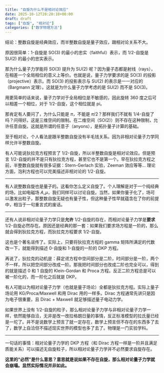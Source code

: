 ```yaml
---
title: "自旋为什么不是相对论效应"
date: 2025-10-12T20:20:18+08:00
draft: draft
tags: ["自旋", "相对论"]
categories: ["数学物理方法"]
---
```


结论：整数自旋是经典效应，而半整数自旋是量子效应，跟相对论关系不大。

原因很简单：1-自旋是 SO(3) 的最小的忠实（faithful）表示，而 1/2-自旋是 SU(2) 的最小的忠实表示。

那为什么量子力学能将 SO(3) 提升为 SU(2) 呢？因为量子态都是射线（rays），在相差一个全局相位的意义上等价。也就是说，量子力学要求的是 SO(3) 的投影（projective）表示。而 SO(3) 的投影表示与 SU(2) 的表示是一一对应的（Bargmann 定理）。这就是为什么量子力学考虑的是 SU(2) 而不是 SO(3)。

用更简单的话来说，量子力学对于全局相位是不敏感的，因此旋转 360 度之后可以相差一个相位，对于 1/2-自旋，这个相位就是 pi。

那肯定有人要问了，为什么只能是 $\pi$，不能是 $\pi/2$？那样我们不就有 1/4-自旋了吗？问得好。这是三维空间的限制。在二维空间（SO(2)）则不存在这种限制，允许任意自旋。这就是所谓的任意子（anyons），是拓扑量子计算的基础。

至于相对论，个人看法是跟半整数自旋没有半毛钱关系。因为非相对论量子力学同样允许半整数自旋。

有人可能说狄拉克方程预言了 1/2-自旋，所以半整数自旋是相对论效应。但是预言 1/2-自旋的并不是只有狄拉克方程，甚至它也不是第一个。早在狄拉克方程之前，半整数自旋就有很多证据：Stern-Gerlach 实验，Zeeman 效应等等... 理论方面，泡利方程也可以完美描述非相对论的 1/2-自旋。

---

有人说整数自旋也是量子的。这看你怎么定义自旋了。个人理解是对于一个纯经典的场，比如电磁场 $A\_{\mu}$，我们同样可以讨论自旋。当然，如果你量子化了，场可以激发出粒子，那整数自旋无疑也有量子性，但这种量子性早就蕴含在了你的前提中，相当于一句重言式的废话。

---

还有人说非相对论量子力学只是**允许** 1/2-自旋的存在，而相对论量子力学是**要求** 1/2-自旋必然存在。原因还是经典的那一套：如果我们要求场方程是一阶的，那么就会得到狄拉克方程，而狄拉克方程要求 1/2-自旋。

这也是个著名谣传了。实际上，只要将狄拉克方程的 gamma 矩阵所满足的代数改一下，就能得到描述 0-自旋和 1-自旋的一阶的 DKP 方程。

再说了，狄拉克的动机是：薛定谔方程中空间部分是二阶，时间部分是一阶，两个不一样，所以把空间部分改成一阶。那我把时间部分也改成二阶也完全可以，得到的就是描述 0 和 1 自旋的 Klein-Gordan 和 Proca 方程。反正二阶方程总是可以被一阶化的，而一阶化之后就是 DKP。

有人可能以为相对论量子力学（也就是量子场论）全都是狄拉克方程。实际上量子场论用 KG/Proca/Maxwell 和用 Dirac 用的一样多。Dirac 方程通常先讲只是因为电子很重要，且 Dirac + Maxwell 就足够描述量子电动力学。

如果世界上没有 1/2-自旋的粒子，那么相对论量子力学与非相对论量子力学一样，依然能够自洽，无非是改一改拉格朗日量的事情，反正标准模型的拉氏量已经是一坨了。并不是说数学上预言了就一定存在，数学上预言但不存在的东西多了去了，数学上自洽但不描述现实世界的模型也多了去了。物理是一门实验学科。

---

一句话的事情：相对论量子力学的 DKP 方程（和 Dirac 方程一样是一阶并且满足质能关系）可以描述无自旋粒子，所以相对论量子力学并不必然要求自旋存在。

**这里的“必然”是什么意思？意思就是说如果不存在自旋，那么相对论量子力学就会崩塌。显然实际情况并非如此。**
